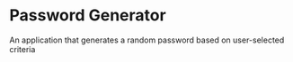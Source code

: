 # Password Generator
An application that generates a random password based on user-selected criteria
